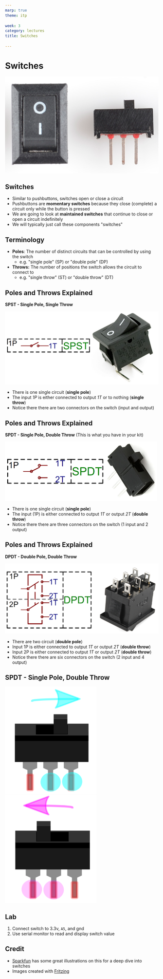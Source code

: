 ```yaml
---
marp: true
theme: itp

week: 3
category: lectures
title: Switches

---
```


<!-- headingDivider: 2 -->

# Switches

<img src="lecture_switches.assets/image-20200710132427002.png" alt="image-20200710132427002" style="width:600px;" />

## Switches

* Similar to pushbuttons, switches open or close a circuit
* Pushbuttons are **momentary switches** because they close (complete) a circuit only while the button is pressed
* We are going to look at **maintained switches** that continue to close or open a circuit indefinitely
* We will typically just call these components "switches"

## Terminology

* **Poles**: The number of distinct circuits that can be controlled by using the switch
  * e.g. "single pole" (SP) or "double pole" (DP)
* **Throws:** The number of positions the switch allows the circuit to connect to
  * e.g. "single throw" (ST) or "double throw" (DT)

## Poles and Throws Explained

**SPST - Single Pole, Single Throw**

<img src="lecture_switches.assets/517ed955ce395f471d000000.png" style="zoom:50%;" />

* There is one single circuit (**single pole**)
* The input *1P* is either connected to output *1T* or to nothing (**single throw**)
* Notice there there are two connectors on the switch (input and output)

## Poles and Throws Explained

**SPDT - Single Pole, Double Throw** (This is what you have in your kit)

<img src="lecture_switches.assets/517edaface395f581d000001.png" alt="https://cdn.sparkfun.com/assets/2/7/c/c/c/517edaface395f581d000001.png" style="width:500px;" />

* There is one single circuit (**single pole**)
* The input (1P) is either connected to output *1T* or output *2T* (**double throw**)
* Notice there there are three connectors on the switch (1 input and 2 output)

## Poles and Throws Explained

**DPDT - Double Pole, Double Throw** 

<img src="lecture_switches.assets/517edbabce395fd51d000000.png" alt="https://cdn.sparkfun.com/assets/6/e/d/9/0/517edbabce395fd51d000000.png" style="widht:500px" />

* There are two circuit (**double pole**)
* Input 1P is either connected to output *1T* or output *2T* (**double throw**)
* Input 2P is either connected to output *1T* or output *2T* (**double throw**)
* Notice there there are six connectors on the switch (2 input and 4 output)

## SPDT - Single Pole, Double Throw

<img src="lecture_switches.assets/image-20200711010114011.png" alt="image-20200711010114011" style="width:300px;" />

<img src="lecture_switches.assets/image-20200711010308308.png" alt="image-20200711010308308" style="width:300px;" />

## Lab

1. Connect switch to 3.3v, `A5`, and gnd
2. Use serial monitor to read and display switch value

## Credit

- [Sparkfun](https://learn.sparkfun.com/tutorials/switch-basics/all) has some great illustrations on this for a deep dive into switches
- Images created with [Fritzing](https://fritzing.org/home/)

